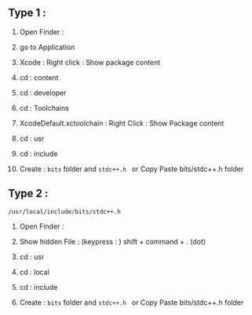 ## Type 1 :
1. Open Finder :
2. go to Application
3. Xcode : Right click : Show package content
4. cd : content
5. cd : developer
6. cd : Toolchains
7. XcodeDefault.xctoolchain : Right Click : Show Package content
8. cd : usr
9. cd : include

10. Create : `bits` folder and `stdc++.h `
            or
    Copy Paste bits/stdc++.h folder


## Type 2 :
`/usr/local/include/bits/stdc++.h`

1. Open Finder :
2. Show hidden File : (keypress : ) shift + command + . (dot)
3. cd : usr
4. cd : local
5. cd : include

6. Create : `bits` folder and `stdc++.h `
            or
    Copy Paste bits/stdc++.h folder
